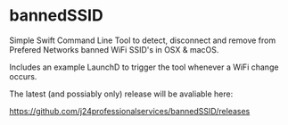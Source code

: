 # bannedSSID

Simple Swift Command Line Tool to detect, disconnect and remove from Prefered Networks banned WiFi SSID's in OSX & macOS. 

Includes an example LaunchD to trigger the tool whenever a WiFi change occurs. 

The latest (and possiably only) release will be avaliable here:

https://github.com/j24professionalservices/bannedSSID/releases
